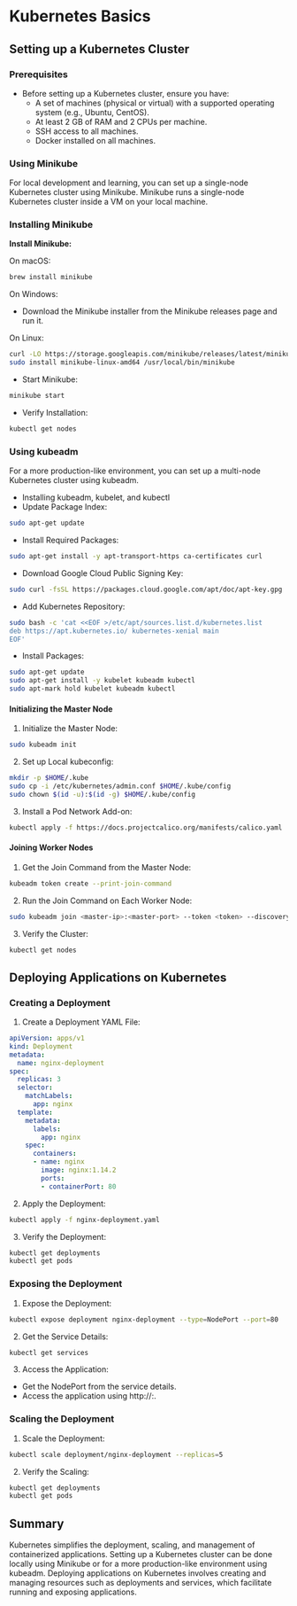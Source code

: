 # Kubernetes Basics

## Setting up a Kubernetes Cluster

### Prerequisites
- Before setting up a Kubernetes cluster, ensure you have:
    - A set of machines (physical or virtual) with a supported operating system (e.g., Ubuntu, CentOS).
    - At least 2 GB of RAM and 2 CPUs per machine.
    - SSH access to all machines.
    - Docker installed on all machines.

### Using Minikube
For local development and learning, you can set up a single-node Kubernetes cluster using Minikube. Minikube runs a single-node Kubernetes cluster inside a VM on your local machine.

### Installing Minikube
**Install Minikube:**

On macOS:

```sh
brew install minikube
```

On Windows:

- Download the Minikube installer from the Minikube releases page and run it.

On Linux:
```sh
curl -LO https://storage.googleapis.com/minikube/releases/latest/minikube-linux-amd64
sudo install minikube-linux-amd64 /usr/local/bin/minikube
```

- Start Minikube:

```sh
minikube start
```

- Verify Installation:

```sh
kubectl get nodes
```

### Using kubeadm
For a more production-like environment, you can set up a multi-node Kubernetes cluster using kubeadm.

- Installing kubeadm, kubelet, and kubectl
- Update Package Index:

```sh
sudo apt-get update
```

- Install Required Packages:

```sh
sudo apt-get install -y apt-transport-https ca-certificates curl
```
- Download Google Cloud Public Signing Key:

```sh
sudo curl -fsSL https://packages.cloud.google.com/apt/doc/apt-key.gpg | sudo apt-key add -
```

- Add Kubernetes Repository:

```sh
sudo bash -c 'cat <<EOF >/etc/apt/sources.list.d/kubernetes.list
deb https://apt.kubernetes.io/ kubernetes-xenial main
EOF'
```

- Install Packages:

```sh
sudo apt-get update
sudo apt-get install -y kubelet kubeadm kubectl
sudo apt-mark hold kubelet kubeadm kubectl
```

#### Initializing the Master Node

1. Initialize the Master Node:

```sh
sudo kubeadm init
```

2.  Set up Local kubeconfig:

```sh
mkdir -p $HOME/.kube
sudo cp -i /etc/kubernetes/admin.conf $HOME/.kube/config
sudo chown $(id -u):$(id -g) $HOME/.kube/config
```

3. Install a Pod Network Add-on:

```sh
kubectl apply -f https://docs.projectcalico.org/manifests/calico.yaml
```

#### Joining Worker Nodes

1.  Get the Join Command from the Master Node:

```sh
kubeadm token create --print-join-command
```

2.  Run the Join Command on Each Worker Node:

```sh
sudo kubeadm join <master-ip>:<master-port> --token <token> --discovery-token-ca-cert-hash <hash>
```

3.  Verify the Cluster:

```sh
kubectl get nodes
```

## Deploying Applications on Kubernetes

### Creating a Deployment

1. Create a Deployment YAML File:

```yaml
apiVersion: apps/v1
kind: Deployment
metadata:
  name: nginx-deployment
spec:
  replicas: 3
  selector:
    matchLabels:
      app: nginx
  template:
    metadata:
      labels:
        app: nginx
    spec:
      containers:
      - name: nginx
        image: nginx:1.14.2
        ports:
        - containerPort: 80
```

2. Apply the Deployment:

```sh
kubectl apply -f nginx-deployment.yaml
```

3. Verify the Deployment:

```sh
kubectl get deployments
kubectl get pods
```

### Exposing the Deployment
1. Expose the Deployment:

```sh
kubectl expose deployment nginx-deployment --type=NodePort --port=80
```

2. Get the Service Details:

```sh
kubectl get services
```

3. Access the Application:

- Get the NodePort from the service details.
- Access the application using http://<node-ip>:<node-port>.

### Scaling the Deployment
1. Scale the Deployment:

```sh
kubectl scale deployment/nginx-deployment --replicas=5
```

2. Verify the Scaling:

```sh
kubectl get deployments
kubectl get pods
```

## Summary
Kubernetes simplifies the deployment, scaling, and management of containerized applications. Setting up a Kubernetes cluster can be done locally using Minikube or for a more production-like environment using kubeadm. Deploying applications on Kubernetes involves creating and managing resources such as deployments and services, which facilitate running and exposing applications.